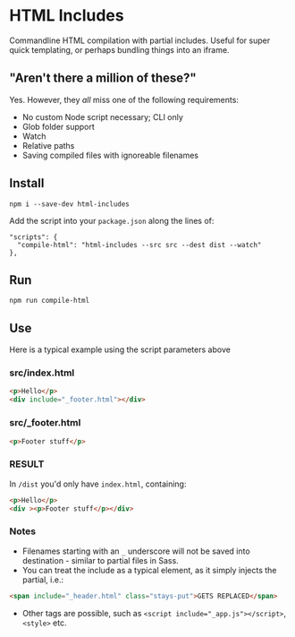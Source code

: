 # HTML Includes
Commandline HTML compilation with partial includes. Useful for super quick templating, or perhaps bundling things into an iframe.

## "Aren't there a million of these?"
Yes. However, they _all_ miss one of the following requirements:

- No custom Node script necessary; CLI only
- Glob folder support
- Watch
- Relative paths
- Saving compiled files with ignoreable filenames

## Install

    npm i --save-dev html-includes

Add the script into your `package.json` along the lines of:

    "scripts": {
      "compile-html": "html-includes --src src --dest dist --watch"
    },

## Run

    npm run compile-html

## Use

Here is a typical example using the script parameters above

### src/index.html
```html
<p>Hello</p>
<div include="_footer.html"></div>
```

### src/_footer.html
```html
<p>Footer stuff</p>
```

### RESULT
In `/dist` you'd only have `index.html`, containing:
```html
<p>Hello</p>
<div ><p>Footer stuff</p></div>
```

### Notes

- Filenames starting with an `_` underscore will not be saved into destination - similar to partial files in Sass.
- You can treat the include as a typical element, as it simply injects the partial, i.e.:
```html
<span include="_header.html" class="stays-put">GETS REPLACED</span>
```
- Other tags are possible, such as `<script include="_app.js"></script>`, `<style>` etc.
